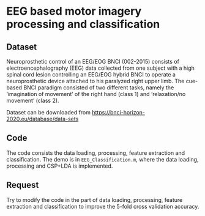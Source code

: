 # EEG based motor imagery processing and classification

## Dataset

Neuroprosthetic control of an EEG/EOG BNCI (002-2015) consists of electroencephalography (EEG) data collected from one subject with a high spinal cord lesion controlling an EEG/EOG hybrid BNCI to operate a neuroprosthetic device attached to his paralyzed right upper limb. The cue-based BNCI paradigm consisted of two different tasks, namely the ‘imagination of movement’ of the right hand (class 1) and ‘relaxation/no movement’ (class 2).

Dataset can be downloaded from https://bnci-horizon-2020.eu/database/data-sets

## Code

The code consists the data loading, processing, feature extraction and classification. The demo is in 
```EEG_Classification.m```, where the data loading, processing and CSP+LDA is implemented.

## Request

Try to modify the code in the part of data loading, processing, feature extraction and classification to improve the 5-fold cross validation accuracy.

